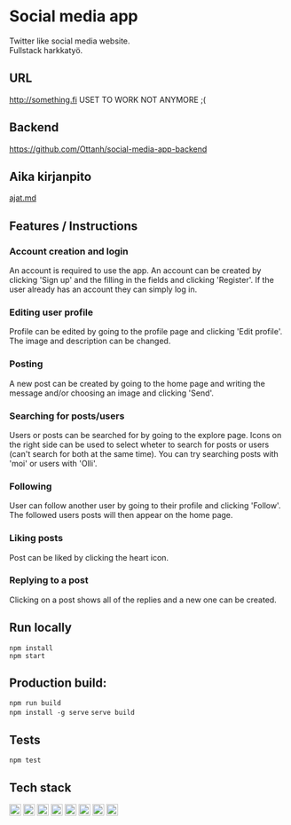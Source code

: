 # Social media app
Twitter like social media website.    
Fullstack harkkatyö.

## URL
http://something.fi USET TO WORK NOT ANYMORE ;(

## Backend
https://github.com/Ottanh/social-media-app-backend

## Aika kirjanpito
[ajat.md](https://github.com/Ottanh/social-media-app/blob/master/ajat.md)

## Features / Instructions

### Account creation and login
An account is required to use the app. An account can be created by clicking 'Sign up' and the filling in the fields and clicking 'Register'. 
If the user already has an account they can simply log in. 

### Editing user profile
Profile can be edited by going to the profile page and clicking 'Edit profile'. The image and description can be changed.

### Posting
A new post can be created by going to the home page and writing the message and/or choosing an image and clicking 'Send'.

### Searching for posts/users
Users or posts can be searched for by going to the explore page. Icons on the right side can be used to select wheter to search for posts or users (can't search for both at the same time).
You can try searching posts with 'moi' or users with 'Olli'.

### Following
User can follow another user by going to their profile and clicking 'Follow'. 
The followed users posts will then appear on the home page.

### Liking posts
Post can be liked by clicking the heart icon. 

### Replying to a post
Clicking on a post shows all of the replies and a new one can be created. 

## Run locally
`npm install`  
`npm start`   

## Production build:  
`npm run build`  
`npm install -g serve`
`serve build`  

## Tests
`npm test` 

## Tech stack
<a href="https://www.typescriptlang.org/" title="Typescript"><img src="https://github.com/get-icon/geticon/raw/master/icons/typescript-icon.svg" alt="Typescript" width="21px" height="21px"></a>
<a href="https://www.w3.org/TR/CSS/" title="CSS3"><img src="https://github.com/get-icon/geticon/raw/master/icons/css-3.svg" alt="CSS3" width="21px" height="21px"></a>
<a href="https://reactjs.org/" title="React"><img src="https://github.com/get-icon/geticon/raw/master/icons/react.svg" alt="React" width="21px" height="21px"></a>
<a href="https://graphql.org/" title="GraphQL"><img src="https://github.com/get-icon/geticon/raw/master/icons/graphql.svg" alt="GraphQL" width="21px" height="21px"></a>
<a href="https://www.apollographql.com/" title="Apollo"><img src="https://github.com/get-icon/geticon/raw/master/icons/apollostack.svg" alt="Apollo" width="21px" height="21px"></a>
<a href="https://eslint.org/" title="ESLint"><img src="https://github.com/get-icon/geticon/raw/master/icons/eslint.svg" alt="ESLint" width="21px" height="21px"></a>
<a href="https://jestjs.io/" title="Jest"><img src="https://github.com/get-icon/geticon/raw/master/icons/jest.svg" alt="Jest" width="21px" height="21px"></a>
<a href="https://aws.amazon.com/" title="AWS"><img src="https://github.com/get-icon/geticon/raw/master/icons/aws.svg" alt="AWS" width="21px" height="21px"></a>

